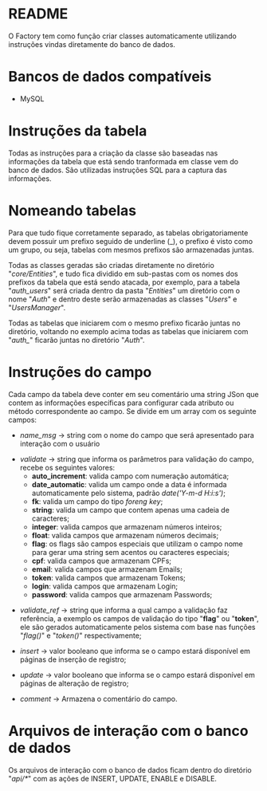 # README #

O Factory tem como função criar classes automaticamente utilizando instruções vindas diretamente do banco de dados.

# Bancos de dados compatíveis
* MySQL

# Instruções da tabela
Todas as instruções para a criação da classe são baseadas nas informações da tabela que está sendo tranformada em classe vem do banco de dados. São utilizadas instruções SQL para a captura das informações.

# Nomeando tabelas
Para que tudo fique corretamente separado, as tabelas obrigatoriamente devem possuir um prefixo seguido de underline (_), o prefixo é visto como um grupo, ou seja, tabelas com mesmos prefixos são armazenadas juntas.

Todas as classes geradas são criadas diretamente no diretório "_core/Entities_", e tudo fica dividido em sub-pastas com os nomes dos prefixos da tabela que está sendo atacada, por exemplo, para a tabela "_auth_users_" será criada dentro da pasta "_Entities_" um diretório com o nome "_Auth_" e dentro deste serão armazenadas as classes "_Users_" e "_UsersManager_".

Todas as tabelas que iniciarem com o mesmo prefixo ficarão juntas no diretório, voltando no exemplo acima todas as tabelas que iniciarem com "*auth\_*" ficarão juntas no diretório "_Auth_".

# Instruções do campo
Cada campo da tabela deve conter em seu comentário uma string JSon que contem as informações específicas para configurar cada atributo ou método correspondente ao campo. Se divide em um array com os seguinte campos:

* _*name_msg*_ -> string com o nome do campo que será apresentado para interação com o usuário

+ _*validate*_ -> string que informa os parâmetros para validação do campo, recebe os seguintes valores:
    * **auto_increment**: valida campo com numeração automática;
    * **date_automatic**: valida um campo onde a data é informada automaticamente pelo sistema, padrão _date('Y-m-d H:i:s')_;
    * **fk**: valida um campo do tipo _foreng key_;
    * **string**: valida um campo que contem apenas uma cadeia de caracteres;
    * **integer**: valida campos que armazenam números inteiros;
    * **float**: valida campos que armazenam números decimais;
    * **flag**: os flags são campos especiais que utilizam o campo nome para gerar uma string sem acentos ou caracteres especiais;
    * **cpf**: valida campos que armazenam CPFs;
    * **email**: valida campos que armazenam Emails;
    * **token**: valida campos que armazenam Tokens;
    * **login**: valida campos que armazenam Login;
    * **password**: valida campos que armazenam Passwords;

* _*validate_ref*_ -> string que informa a qual campo a validação faz referência, a exemplo os campos de validação do tipo "**flag**" ou "**token**", ele são gerados automaticamente pelos sistema com base nas funções "_flag()_" e "_token()_" respectivamente;

* _*insert*_ -> valor booleano que informa se o campo estará disponível em páginas de inserção de registro;

* _*update*_ -> valor booleano que informa se o campo estará disponível em páginas de alteração de registro;

* _*comment*_ -> Armazena o comentário do campo.

# Arquivos de interação com o banco de dados
Os arquivos de interação com o banco de dados ficam dentro do diretório "_api/*_" com as ações de INSERT, UPDATE, ENABLE e DISABLE.
